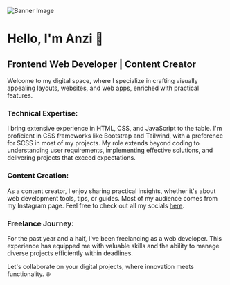 ![Banner Image](https://media.licdn.com/dms/image/D4D16AQHpJEwhkyTwkw/profile-displaybackgroundimage-shrink_350_1400/0/1693481372775?e=1711584000&v=beta&t=qIUs3nRvpgWsyX3BH7cNDAgQpO5VeucSg4b65eYjW-4)
# Hello, I'm Anzi 👋

## Frontend Web Developer | Content Creator

Welcome to my digital space, where I specialize in crafting visually appealing layouts, websites, and web apps, enriched with practical features.

### Technical Expertise:
I bring extensive experience in HTML, CSS, and JavaScript to the table. I'm proficient in CSS frameworks like Bootstrap and Tailwind, with a preference for SCSS in most of my projects. My role extends beyond coding to understanding user requirements, implementing effective solutions, and delivering projects that exceed expectations.

### Content Creation:
As a content creator, I enjoy sharing practical insights, whether it's about web development tools, tips, or guides. Most of my audience comes from my Instagram page. Feel free to check out all my socials [here](https://linktr.ee/lemme.code).

### Freelance Journey:
For the past year and a half, I've been freelancing as a web developer. This experience has equipped me with valuable skills and the ability to manage diverse projects efficiently within deadlines.

Let's collaborate on your digital projects, where innovation meets functionality. 🌐
